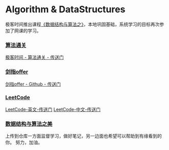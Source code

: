 # Algorithm & DataStructures

极客时间推出课程[《数据结构与算法之》](https://time.geekbang.org/column/article/39922)，本地巩固基础，系统学习的目标再次参加了网课的学习。

### [算法通关](/GeekTimeAlgorithmPass)

[极客时间 - 算法通关 - 传送门](https://time.geekbang.org/course/intro/130)

### [剑指offer](/⚔Offer)
[剑指offer - Github - 传送门](https://github.com/zhedahht/CodingInterviewChinese2)

### [LeetCode](/LeetCodeProblems)

[LeetCode-英文-传送门](https://leetcode.com)
[LeetCode-中文-传送门](https://leetcode-cn.com)

### [数据结构与算法之美](/BeautyOfAlgorithm&DataStructures)

上传到仓库一方面监督学习，做好笔记，另一边面也希望可以帮助到有缘看到的你。
努力，加油。
